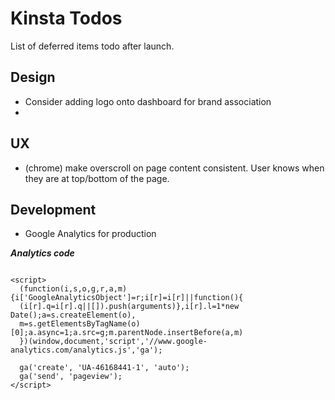 # Kinsta Todos
List of deferred items todo after launch.

## Design
* Consider adding logo onto dashboard for brand association
* 

## UX
* (chrome) make overscroll on page content consistent. User knows when they are at top/bottom of the page.


## Development

* Google Analytics for production




***Analytics code***

```

<script>
  (function(i,s,o,g,r,a,m){i['GoogleAnalyticsObject']=r;i[r]=i[r]||function(){
  (i[r].q=i[r].q||[]).push(arguments)},i[r].l=1*new Date();a=s.createElement(o),
  m=s.getElementsByTagName(o)[0];a.async=1;a.src=g;m.parentNode.insertBefore(a,m)
  })(window,document,'script','//www.google-analytics.com/analytics.js','ga');

  ga('create', 'UA-46168441-1', 'auto');
  ga('send', 'pageview');
</script>

```